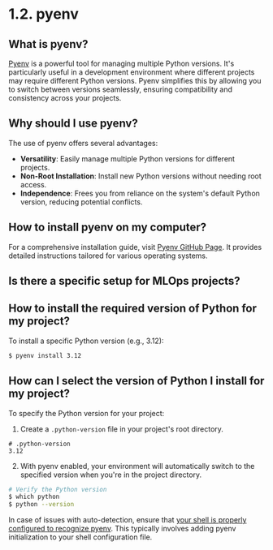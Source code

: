 # 1.2. pyenv

## What is pyenv?

[Pyenv](https://github.com/pyenv/pyenv) is a powerful tool for managing multiple Python versions. It's particularly useful in a development environment where different projects may require different Python versions. Pyenv simplifies this by allowing you to switch between versions seamlessly, ensuring compatibility and consistency across your projects.

## Why should I use pyenv?

The use of pyenv offers several advantages:
- **Versatility**: Easily manage multiple Python versions for different projects.
- **Non-Root Installation**: Install new Python versions without needing root access.
- **Independence**: Frees you from reliance on the system's default Python version, reducing potential conflicts.

## How to install pyenv on my computer?

For a comprehensive installation guide, visit [Pyenv GitHub Page](https://github.com/pyenv/pyenv?tab=readme-ov-file#installation). It provides detailed instructions tailored for various operating systems.

## Is there a specific setup for MLOps projects?

## How to install the required version of Python for my project?

To install a specific Python version (e.g., 3.12):
```bash
$ pyenv install 3.12
```

## How can I select the version of Python I install for my project?

To specify the Python version for your project:
1. Create a `.python-version` file in your project's root directory.
```text
# .python-version
3.12
```
2. With pyenv enabled, your environment will automatically switch to the specified version when you're in the project directory.
```bash
# Verify the Python version
$ which python
$ python --version
```

In case of issues with auto-detection, ensure that [your shell is properly configured to recognize pyenv](https://github.com/pyenv/pyenv?tab=readme-ov-file#set-up-your-shell-environment-for-pyenv). This typically involves adding pyenv initialization to your shell configuration file.